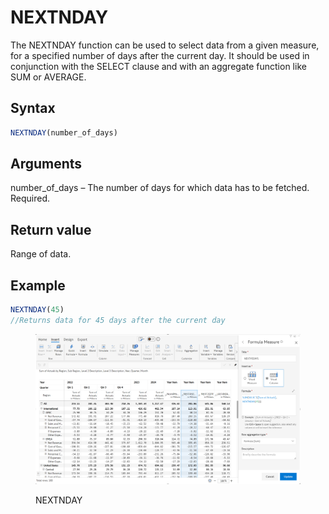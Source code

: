 # NEXTNDAY

The NEXTNDAY function can be used to select data from a given measure, for a specified number of days after the current day. It should be used in conjunction with the SELECT clause and with an aggregate function like SUM or AVERAGE.&#x20;

## Syntax

```javascript
NEXTNDAY(number_of_days)
```

## Arguments

number\_of\_days – The number of days for which data has to be fetched. Required.

## Return value

Range of data.

## Example

```javascript
NEXTNDAY(45) 
//Returns data for 45 days after the current day
```

<figure><img src="../../.gitbook/assets/image (1) (1) (1) (1) (1) (1) (1) (1) (1) (1) (1) (1) (1) (1) (1) (1) (1) (1) (1) (1) (1) (1) (1) (1) (1) (1) (1) (1) (1) (1) (1) (1) (1) (1) (1) (1) (1) (1) (1) (1) (1) (1) (1) (1) (1) (1) (1) (1) (1) (1) (1) (1) (1) (1) (1) (1) (1) (1) (1) (1)  (24).png" alt=""><figcaption><p>NEXTNDAY</p></figcaption></figure>
